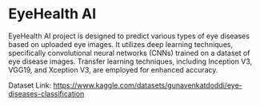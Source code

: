 # EyeHealth AI
EyeHealth AI project is designed to predict various types of eye diseases based on uploaded eye images. It utilizes deep learning techniques, specifically convolutional neural networks (CNNs) trained on a dataset of eye disease images. Transfer learning techniques, including Inception V3, VGG19, and Xception V3, are employed for enhanced accuracy.

Dataset Link: https://www.kaggle.com/datasets/gunavenkatdoddi/eye-diseases-classification
